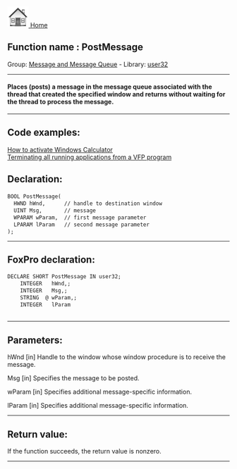 [<img src="../../images/home.png"> Home ](https://github.com/VFPX/Win32API)  

## Function name : PostMessage
Group: [Message and Message Queue](../../functions_group.md#Message_and_Message_Queue)  -  Library: [user32](../../Libraries.md#user32)  
***  


#### Places (posts) a message in the message queue associated with the thread that created the specified window and returns without waiting for the thread to process the message.

***  


## Code examples:
[How to activate Windows Calculator](../../samples/sample_026.md)  
[Terminating all running applications from a VFP program](../../samples/sample_243.md)  

## Declaration:
```foxpro  
BOOL PostMessage(
  HWND hWnd,      // handle to destination window
  UINT Msg,       // message
  WPARAM wParam,  // first message parameter
  LPARAM lParam   // second message parameter
);  
```  
***  


## FoxPro declaration:
```foxpro  
DECLARE SHORT PostMessage IN user32;
	INTEGER   hWnd,;
	INTEGER   Msg,;
	STRING  @ wParam,;
	INTEGER   lParam
  
```  
***  


## Parameters:
hWnd 
[in] Handle to the window whose window procedure is to receive the message. 

Msg 
[in] Specifies the message to be posted. 

wParam 
[in] Specifies additional message-specific information. 

lParam 
[in] Specifies additional message-specific information.  
***  


## Return value:
If the function succeeds, the return value is nonzero.  
***  

